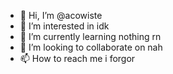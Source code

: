- 👋 Hi, I’m @acowiste
- 👀 I’m interested in idk
- 🌱 I’m currently learning nothing rn
- 💞️ I’m looking to collaborate on nah
- 📫 How to reach me i forgor

<!---
acowiste/acowiste is a ✨ special ✨ repository because its `README.md` (this file) appears on your GitHub profile.
You can click the Preview link to take a look at your changes.
--->

